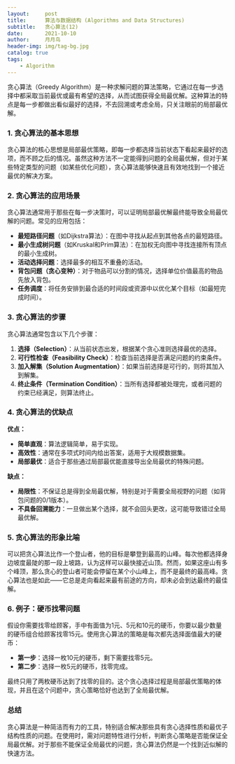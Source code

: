 ```yaml
---
layout:     post
title:      算法与数据结构 (Algorithms and Data Structures)
subtitle:   贪心算法(12)
date:       2021-10-10
author:     月月鸟
header-img: img/tag-bg.jpg
catalog: true
tags:
    - Algorithm
---
```



贪心算法（Greedy Algorithm）是一种求解问题的算法策略，它通过在每一步选择中都采取当前最优或最有希望的选择，从而试图获得全局最优解。这种算法的特点是每一步都做出看似最好的选择，不去回溯或考虑全局，只关注眼前的局部最优解。

### 1. 贪心算法的基本思想

贪心算法的核心思想是局部最优策略，即每一步都选择当前状态下看起来最好的选项，而不顾之后的情况。虽然这种方法不一定能得到问题的全局最优解，但对于某些特定类型的问题（如某些优化问题），贪心算法能够快速且有效地找到一个接近最优的解决方案。

### 2. 贪心算法的应用场景

贪心算法通常用于那些在每一步决策时，可以证明局部最优解最终能导致全局最优解的问题。常见的应用包括：

- **最短路径问题**（如Dijkstra算法）：在图中寻找从起点到其他各点的最短路径。
- **最小生成树问题**（如Kruskal和Prim算法）：在加权无向图中寻找连接所有顶点的最小生成树。
- **活动选择问题**：选择最多的相互不重叠的活动。
- **背包问题（贪心变种）**：对于物品可以分割的情况，选择单位价值最高的物品先放入背包。
- **任务调度**：将任务安排到最合适的时间段或资源中以优化某个目标（如最短完成时间）。

### 3. 贪心算法的步骤

贪心算法通常包含以下几个步骤：

1. **选择（Selection）**：从当前状态出发，根据某个贪心准则选择最优的选择。
2. **可行性检查（Feasibility Check）**：检查当前选择是否满足问题的约束条件。
3. **加入解集（Solution Augmentation）**：如果当前选择是可行的，则将其加入到解集。
4. **终止条件（Termination Condition）**：当所有选择都被处理完，或者问题的约束已经满足，则算法终止。

### 4. 贪心算法的优缺点

**优点：**
- **简单直观**：算法逻辑简单，易于实现。
- **高效性**：通常在多项式时间内给出答案，适用于大规模数据集。
- **局部最优**：适合于那些通过局部最优能直接导出全局最优的特殊问题。

**缺点：**
- **局限性**：不保证总是得到全局最优解，特别是对于需要全局视野的问题（如背包问题的0/1版本）。
- **不具备回溯能力**：一旦做出某个选择，就不会回头更改，这可能导致错过全局最优解。

### 5. 贪心算法的形象比喻

可以把贪心算法比作一个登山者，他的目标是攀登到最高的山峰。每次他都选择身边坡度最陡的那一段上坡路，认为这样可以最快接近山顶。然而，如果这座山有多个峰顶，那么贪心的登山者可能会停留在某个小山峰上，而不是最终的最高峰。贪心算法也是如此——它总是走向看起来最有前途的方向，却未必会到达最终的最佳解。

### 6. 例子：硬币找零问题

假设你需要找零给顾客，手中有面值为1元、5元和10元的硬币，你要以最少数量的硬币组合给顾客找零15元。使用贪心算法的策略是每次都先选择面值最大的硬币：

- **第一步**：选择一枚10元的硬币，剩下需要找零5元。
- **第二步**：选择一枚5元的硬币，找零完成。

最终只用了两枚硬币达到了找零的目的。这个贪心选择过程是局部最优策略的体现，并且在这个问题中，贪心策略恰好也达到了全局最优解。

### 总结

贪心算法是一种简洁而有力的工具，特别适合解决那些具有贪心选择性质和最优子结构性质的问题。在使用时，需对问题特性进行分析，判断贪心策略是否能保证全局最优解。对于那些不能保证全局最优的问题，贪心算法仍然是一个找到近似解的快速方法。